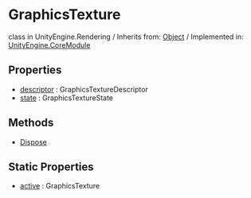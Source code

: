 # GraphicsTexture
class in UnityEngine.Rendering
 / Inherits from: <a href="https://docs.unity3d.com/6000.0/Documentation/ScriptReference/Object.html" target="_blank">Object</a> / Implemented in: <a href="https://docs.unity3d.com/6000.0/Documentation/ScriptReference/UnityEngine.CoreModule.html" target="_blank">UnityEngine.CoreModule</a>
## Properties
- <a href="https://docs.unity3d.com/6000.0/Documentation/ScriptReference/GraphicsTexture-descriptor.html" target="_blank">descriptor</a> : GraphicsTextureDescriptor
- <a href="https://docs.unity3d.com/6000.0/Documentation/ScriptReference/GraphicsTexture-state.html" target="_blank">state</a> : GraphicsTextureState
## Methods
- <a href="https://docs.unity3d.com/6000.0/Documentation/ScriptReference/GraphicsTexture.Dispose.html" target="_blank">Dispose</a>
## Static Properties
- <a href="https://docs.unity3d.com/6000.0/Documentation/ScriptReference/GraphicsTexture-active.html" target="_blank">active</a> : GraphicsTexture
